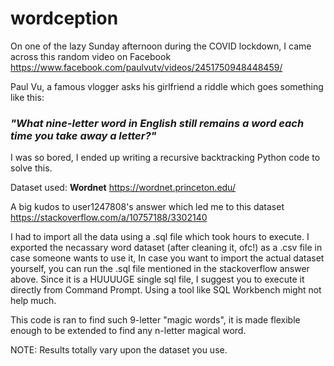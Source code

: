# wordception
 
On one of the lazy Sunday afternoon during the COVID lockdown, I came across this random video on Facebook
https://www.facebook.com/paulvutv/videos/2451750948448459/

Paul Vu, a famous vlogger asks his girlfriend a riddle which goes something like this:
### _**"What nine-letter word in English still remains a word each time you take away a letter?"**_

I was so bored,  I ended up writing a recursive backtracking Python code to solve this.

Dataset used: **Wordnet**
https://wordnet.princeton.edu/

A big kudos to user1247808's answer which led me to this dataset
https://stackoverflow.com/a/10757188/3302140

I had to import all the data using a .sql file which took hours to execute.
I exported the necassary word dataset (after cleaning it, ofc!) as a .csv file in case someone wants to use it,
In case you want to import the actual dataset yourself, you can run the .sql file mentioned in the stackoverflow answer above.
Since it is a HUUUUGE single sql file, I suggest you to execute it directly from Command Prompt. Using a tool like SQL Workbench might not help much.

This code is ran to find such 9-letter "magic words", it is made flexible enough to be extended to find any n-letter magical word.

NOTE: Results totally vary upon the dataset you use.
